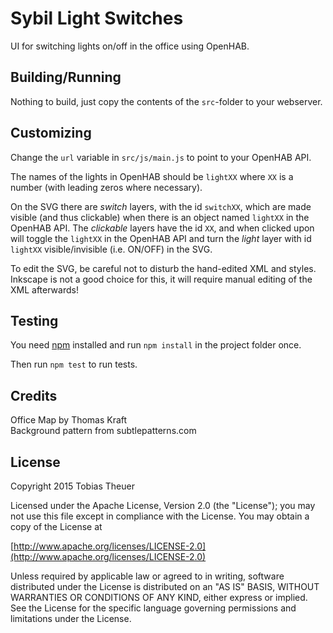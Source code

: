 Sybil Light Switches
====================

UI for switching lights on/off in the office using OpenHAB.

## Building/Running

Nothing to build, just copy the contents of the `src`-folder to your webserver.

## Customizing

Change the `url` variable in `src/js/main.js` to point to your OpenHAB API.

The names of the lights in OpenHAB should be `lightXX` where `XX` is a number (with leading zeros where necessary).

On the SVG there are *switch* layers, with the id `switchXX`, which are made visible (and thus clickable) when there is
an object named `lightXX` in the OpenHAB API.
The *clickable* layers have the id `XX`, and when clicked upon will toggle the `lightXX` in the OpenHAB API and turn the
*light* layer with id `lightXX` visible/invisible (i.e. ON/OFF) in the SVG.

To edit the SVG, be careful not to disturb the hand-edited XML and styles. Inkscape is not a good choice for this, it
will require manual editing of the XML afterwards!

## Testing

You need [npm](https://www.npmjs.com/) installed and run `npm install` in the project folder once.

Then run `npm test` to run tests.

## Credits
Office Map by Thomas Kraft  
Background pattern from subtlepatterns.com

## License
Copyright 2015 Tobias Theuer

Licensed under the Apache License, Version 2.0 (the "License");
you may not use this file except in compliance with the License.
You may obtain a copy of the License at

[http://www.apache.org/licenses/LICENSE-2.0](http://www.apache.org/licenses/LICENSE-2.0)

Unless required by applicable law or agreed to in writing, software
distributed under the License is distributed on an "AS IS" BASIS,
WITHOUT WARRANTIES OR CONDITIONS OF ANY KIND, either express or implied.
See the License for the specific language governing permissions and
limitations under the License.
